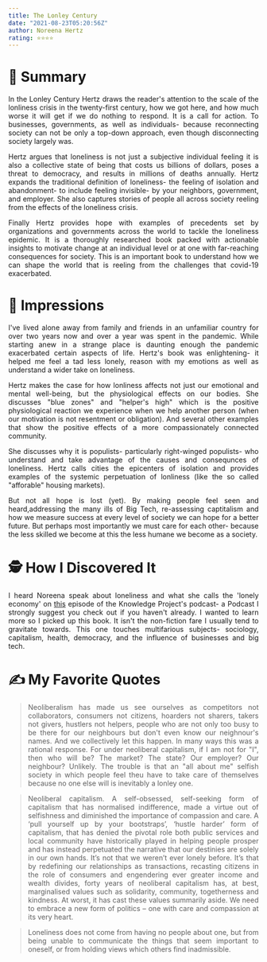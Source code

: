 ```yaml
---
title: The Lonley Century
date: "2021-08-23T05:20:56Z"
author: Noreena Hertz
rating: ⭐⭐⭐⭐
---
```


<style>
body {
text-align: justify}
</style>

# 🚀 Summary
In the Lonley Century Hertz draws the reader's attention to the scale of the lonliness crisis in the twenty-first century, how we got here, and how much worse it will get if we do nothing to respond.  It is a call for action. To businesses, governments, as well as individuals- because reconnecting society can not be only a top-down approach, even though disconnecting society largely was. 

Hertz argues that loneliness is not just a subjective individual feeling it is also a collective state of being that costs us billions of dollars, poses a threat to democracy, and results in millions of deaths annually. Hertz expands the traditional definition of loneliness- the feeling of isolation and abandonment- to include feeling invisible- by your neighbors, government, and employer. She also captures stories of people all across society reeling from the effects of the loneliness crisis. 

Finally Hertz provides hope with examples of precedents set by organizations and governments across the world to tackle the loneliness epidemic. It is a thoroughly researched book packed with actionable insights to motivate change at an individual level or at one with far-reaching consequences for society. This is an important book to understand how we can shape the world that is reeling from the challenges that covid-19 exacerbated.

# 🎨 Impressions
I've lived alone away from family and friends in an unfamiliar country for over two years now and over a year was spent in the pandemic. While starting anew in a strange place is daunting enough the pandemic exacerbated certain aspects of life. Hertz's book was enlightening- it helped me feel a tad less lonely, reason with my emotions as well as understand a wider take on loneliness.

Hertz makes the case for how lonliness affects not just our emotional and mental well-being, but the physiological effects on our bodies. She discusses "blue zones" and "helper's high" which is the positive physiological reaction we experience when we help another person (when our motivation is not resentment or obligation). And several other examples that show the positive effects of a more compassionately connected community.

She discusses why it is populists- particularly right-winged populists- who understand and take advantage of the causes and consequnces of loneliness. Hertz calls cities the epicenters of isolation and provides examples of the systemic perpetuation of lonliness (like the so called "afforable" housing markets).

But not all hope is lost (yet). By making people feel seen and heard,addressing the many ills of Big Tech, re-assessing captitalism and how we measure success at every level of society we can hope for a better future. But perhaps most importantly we must care for each other- because the less skilled we become at this the less humane we become as a society.

# 🕵 How I Discovered It
I heard Noreena speak about loneliness and what she calls the 'lonely economy' on [this](https://open.spotify.com/episode/2OtDdWKWKNmjoGkAbdKj8N?si=0863182b410b4149) episode of the Knowledge Project's podcast- a Podcast I strongly suggest you check out if you haven't already.  I wanted to learn more so I picked up this book. It isn't the non-fiction fare I usually tend to gravitate towards. This one touches multifarious subjects- sociology, capitalism, health, democracy, and the influence of businesses and big tech.

# ✍️ My Favorite Quotes

> Neoliberalism has made us see ourselves as competitors not collaborators, consumers not citizens, hoarders not sharers, takers not givers, hustlers not helpers, people who are not only too busy to be there for our neighbours but don't even know our neighnour's names. And we collectively let this happen. In many ways this was a rational response. For under neoliberal capitalism, if I am not for "I", then who will be? The market? The state? Our employer? Our neighbour? Unlikely. The trouble is that an "all about me" selfish society in which people feel theu have to take care of themselves because no one else will is inevitably a lonley one. 

> Neoliberal capitalism. A self-obsessed, self-seeking form of capitalism that has normalised indifference, made a virtue out of selfishness and diminished the importance of compassion and care. A ‘pull yourself up by your bootstraps’, ‘hustle harder’ form of capitalism, that has denied the pivotal role both public services and local community have historically played in helping people prosper and has instead perpetuated the narrative that our destinies are solely in our own hands. It’s not that we weren’t ever lonely before. It’s that by redefining our relationships as transactions, recasting citizens in the role of consumers and engendering ever greater income and wealth divides, forty years of neoliberal capitalism has, at best, marginalised values such as solidarity, community, togetherness and kindness. At worst, it has cast these values summarily aside. We need to embrace a new form of politics – one with care and compassion at its very heart.

> Loneliness does not come from having no people about one, but from being unable to communicate the things that seem important to oneself, or from holding views which others find inadmissible.
